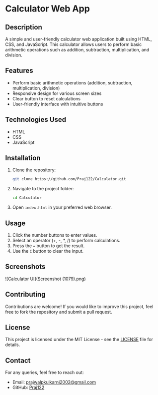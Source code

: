 # Calculator Web App

## Description

A simple and user-friendly calculator web application built using HTML, CSS, and JavaScript. This calculator allows users to perform basic arithmetic operations such as addition, subtraction, multiplication, and division.

## Features

- Perform basic arithmetic operations (addition, subtraction, multiplication, division)
- Responsive design for various screen sizes
- Clear button to reset calculations
- User-friendly interface with intuitive buttons

## Technologies Used

- HTML
- CSS
- JavaScript

## Installation

1. Clone the repository:
   ```sh
   git clone https://github.com/Praj122/Calculator.git

2. Navigate to the project folder:
   ```sh
   cd Calculator

3. Open `index.html` in your preferred web browser.

## Usage

1. Click the number buttons to enter values.
2. Select an operator (+, -, \*, /) to perform calculations.
3. Press the `=` button to get the result.
4. Use the `C` button to clear the input.

## Screenshots

![Calculator UI](Screenshot (1079).png)

## Contributing

Contributions are welcome! If you would like to improve this project, feel free to fork the repository and submit a pull request.

## License

This project is licensed under the MIT License - see the [LICENSE](LICENSE) file for details.

## Contact

For any queries, feel free to reach out:

- Email: [prajwalpkulkarni2002@gmail.com](mailto:prajwalpkulkarni2002@gmail.com)
- GitHub: [Praj122](https://github.com/Praj122)

